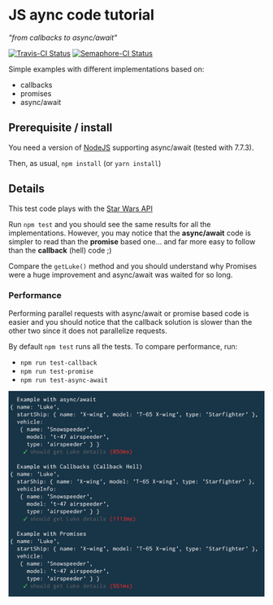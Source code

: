 # JS aync code tutorial

*"from callbacks to async/await"*

[![Travis-CI Status](https://travis-ci.org/pierreroth64/js-async-tutorial.svg?branch=master)](https://travis-ci.org/pierreroth64/js-async-tutorial) [![Semaphore-CI Status](https://semaphoreci.com/api/v1/pierreroth64/js-async-tutorial/branches/master/badge.svg)](https://semaphoreci.com/pierreroth64/js-async-tutorial)

Simple examples with different implementations based on:
+ callbacks
+ promises
+ async/await

## Prerequisite / install

You need a version of [NodeJS](https://nodejs.org/) supporting async/await (tested with 7.7.3).

Then, as usual, `npm install` (or `yarn install`)

## Details

This test code plays with the [Star Wars API](https://swapi.co/)

Run `npm test` and you should see the same results for all the implementations. However, you may notice that the **async/await** code is simpler to read than the **promise** based one... and far more easy to follow than the **callback** (hell) code ;)

Compare the `getLuke()` method and you should understand why Promises were a huge improvement and async/await was waited for so long.

### Performance

Performing parallel requests with async/await or promise based code is easier and you should notice that the callback solution is slower than the other two since it does not parallelize requests.

By default `npm test` runs all the tests. To compare performance, run:
+ `npm run test-callback`
+ `npm run test-promise`
+ `npm run test-async-await`

![Test run](./test_run.png?raw=true "Test run")

